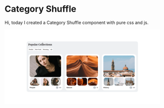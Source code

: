 # Category Shuffle
Hi, today I created a Category Shuffle component with pure css and js.

![Category Shuffle Gif](./assets/images/category-shuffle.gif)